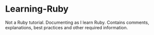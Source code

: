 # Learning-Ruby
Not a Ruby tutorial. Documenting as I learn Ruby. Contains comments, explanations, best practices and other required information.
